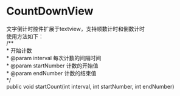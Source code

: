 # CountDownView
文字倒计时控件扩展于textview，支持顺数计时和倒数计时
<br>
使用方法如下：
<br/>
/**<br/>
	 * 开始计数<br/>
	 * @param interval
	             每次计数的间隔时间<br/>
	 * @param startNumber
	             计数的开始值<br/>
	 * @param endNumber
	            计数的结束值<br/>
	 */<br/>
	public void startCount(int interval, int startNumber, int endNumber) <br/>
